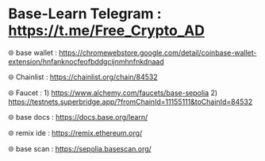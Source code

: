 # Base-Learn  Telegram : https://t.me/Free_Crypto_AD

🌐 base wallet : https://chromewebstore.google.com/detail/coinbase-wallet-extension/hnfanknocfeofbddgcijnmhnfnkdnaad

🌐 Chainlist : https://chainlist.org/chain/84532

🌐 Faucet : 1) https://www.alchemy.com/faucets/base-sepolia
2) https://testnets.superbridge.app/?fromChainId=11155111&toChainId=84532

🌐 base docs : https://docs.base.org/learn/

🌐 remix ide : https://remix.ethereum.org/

🌐 base scan : https://sepolia.basescan.org/

